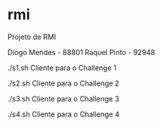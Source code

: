 # rmi
Projeto de RMI

Diogo Mendes - 88801
Raquel Pinto - 92948

./s1.sh Cliente para o Challenge 1

./s2.sh Cliente para o Challenge 2

./s3.sh Cliente para o Challenge 3

./s4.sh Cliente para o Challenge 4
